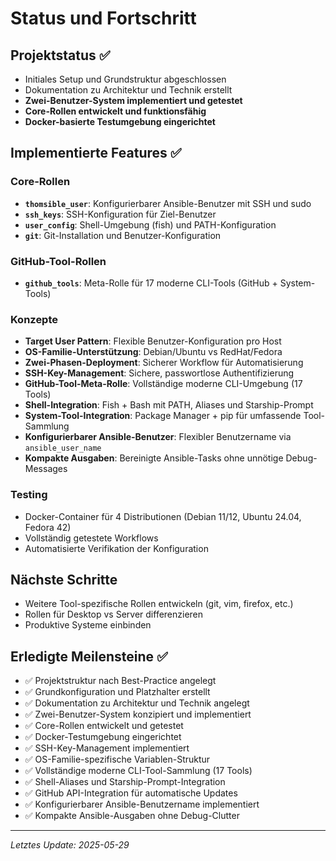 # Status und Fortschritt

## Projektstatus ✅
- Initiales Setup und Grundstruktur abgeschlossen
- Dokumentation zu Architektur und Technik erstellt
- **Zwei-Benutzer-System implementiert und getestet**
- **Core-Rollen entwickelt und funktionsfähig**
- **Docker-basierte Testumgebung eingerichtet**

## Implementierte Features ✅

### Core-Rollen
- **`thomsible_user`**: Konfigurierbarer Ansible-Benutzer mit SSH und sudo
- **`ssh_keys`**: SSH-Konfiguration für Ziel-Benutzer
- **`user_config`**: Shell-Umgebung (fish) und PATH-Konfiguration
- **`git`**: Git-Installation und Benutzer-Konfiguration

### GitHub-Tool-Rollen
- **`github_tools`**: Meta-Rolle für 17 moderne CLI-Tools (GitHub + System-Tools)

### Konzepte
- **Target User Pattern**: Flexible Benutzer-Konfiguration pro Host
- **OS-Familie-Unterstützung**: Debian/Ubuntu vs RedHat/Fedora
- **Zwei-Phasen-Deployment**: Sicherer Workflow für Automatisierung
- **SSH-Key-Management**: Sichere, passwortlose Authentifizierung
- **GitHub-Tool-Meta-Rolle**: Vollständige moderne CLI-Umgebung (17 Tools)
- **Shell-Integration**: Fish + Bash mit PATH, Aliases und Starship-Prompt
- **System-Tool-Integration**: Package Manager + pip für umfassende Tool-Sammlung
- **Konfigurierbarer Ansible-Benutzer**: Flexibler Benutzername via `ansible_user_name`
- **Kompakte Ausgaben**: Bereinigte Ansible-Tasks ohne unnötige Debug-Messages

### Testing
- Docker-Container für 4 Distributionen (Debian 11/12, Ubuntu 24.04, Fedora 42)
- Vollständig getestete Workflows
- Automatisierte Verifikation der Konfiguration

## Nächste Schritte
- Weitere Tool-spezifische Rollen entwickeln (git, vim, firefox, etc.)
- Rollen für Desktop vs Server differenzieren
- Produktive Systeme einbinden

## Erledigte Meilensteine ✅
- ✅ Projektstruktur nach Best-Practice angelegt
- ✅ Grundkonfiguration und Platzhalter erstellt
- ✅ Dokumentation zu Architektur und Technik angelegt
- ✅ Zwei-Benutzer-System konzipiert und implementiert
- ✅ Core-Rollen entwickelt und getestet
- ✅ Docker-Testumgebung eingerichtet
- ✅ SSH-Key-Management implementiert
- ✅ OS-Familie-spezifische Variablen-Struktur
- ✅ Vollständige moderne CLI-Tool-Sammlung (17 Tools)
- ✅ Shell-Aliases und Starship-Prompt-Integration
- ✅ GitHub API-Integration für automatische Updates
- ✅ Konfigurierbarer Ansible-Benutzername implementiert
- ✅ Kompakte Ansible-Ausgaben ohne Debug-Clutter

---

*Letztes Update: 2025-05-29*
